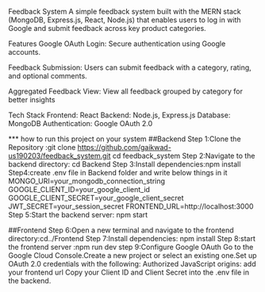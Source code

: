 Feedback System
A simple feedback system built with the MERN stack (MongoDB, Express.js, React, Node.js) that enables users to log in with Google and submit feedback across key product categories.

Features
Google OAuth Login: Secure authentication using Google accounts.

Feedback Submission: Users can submit feedback with a category, rating, and optional comments.

Aggregated Feedback View: View all feedback grouped by category for better insights

Tech Stack
Frontend: React
Backend: Node.js, Express.js
Database: MongoDB
Authentication: Google OAuth 2.0

*** how to run this project on your system 
##Backend
Step 1:Clone the Repository :git clone https://github.com/gaikwad-us190203/feedback_system.git cd feedback_system
Step 2:Navigate to the backend directory: cd Backend
Step 3:Install dependencies:npm install
Step4:create .env file in Backend folder and write below things in it
        MONGO_URI=your_mongodb_connection_string
        GOOGLE_CLIENT_ID=your_google_client_id
        GOOGLE_CLIENT_SECRET=your_google_client_secret
        JWT_SECRET=your_session_secret
        FRONTEND_URL=http://localhost:3000
Step 5:Start the backend server: npm start

##Frontend
Step 6:Open a new terminal and navigate to the frontend directory:cd../Frontend
Step 7:Install dependencies: npm install
Step 8:start the frontend server :npm run dev
step 9:Configure Google OAuth
      Go to the Google Cloud Console.Create a new project or select an existing one.Set up OAuth 2.0 credentials with the following:
      Authorized JavaScript origins: add your frontend url 
      Copy your Client ID and Client Secret into the .env file in the backend.

        


